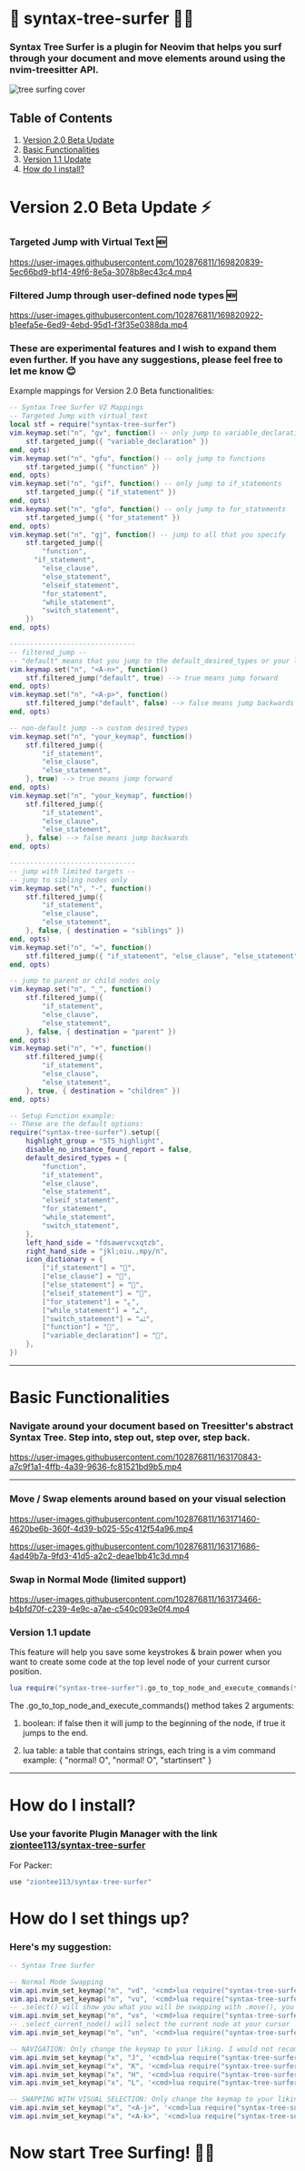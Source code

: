 # 🌳 syntax-tree-surfer 🌳🌊
### Syntax Tree Surfer is a plugin for Neovim that helps you surf through your document and move elements around using the nvim-treesitter API.

![tree surfing cover](https://user-images.githubusercontent.com/102876811/163170119-89369c35-a061-4058-aaeb-1706ea6fa4cf.jpg)

## Table of Contents

1. [Version 2.0 Beta Update](#version-20-beta-update-)
1. [Basic Functionalities](#basic-functionalities)
2. [Version 1.1 Update](#version-11-update)
3. [How do I install?](#how-do-i-install)

# Version 2.0 Beta Update ⚡

### Targeted Jump with Virtual Text 🆕
https://user-images.githubusercontent.com/102876811/169820839-5ec66bd9-bf14-49f6-8e5a-3078b8ec43c4.mp4

### Filtered Jump through user-defined node types 🆕
https://user-images.githubusercontent.com/102876811/169820922-b1eefa5e-6ed9-4ebd-95d1-f3f35e0388da.mp4

### These are experimental features and I wish to expand them even further. If you have any suggestions, please feel free to let me know 😊

Example mappings for Version 2.0 Beta functionalities:
```lua
-- Syntax Tree Surfer V2 Mappings
-- Targeted Jump with virtual_text
local stf = require("syntax-tree-surfer")
vim.keymap.set("n", "gv", function() -- only jump to variable_declarations
	stf.targeted_jump({ "variable_declaration" })
end, opts)
vim.keymap.set("n", "gfu", function() -- only jump to functions
	stf.targeted_jump({ "function" })
end, opts)
vim.keymap.set("n", "gif", function() -- only jump to if_statements
	stf.targeted_jump({ "if_statement" })
end, opts)
vim.keymap.set("n", "gfo", function() -- only jump to for_statements
	stf.targeted_jump({ "for_statement" })
end, opts)
vim.keymap.set("n", "gj", function() -- jump to all that you specify
	stf.targeted_jump({
		"function",
	  "if_statement",
		"else_clause",
		"else_statement",
		"elseif_statement",
		"for_statement",
		"while_statement",
		"switch_statement",
	})
end, opts)

-------------------------------
-- filtered_jump --
-- "default" means that you jump to the default_desired_types or your lastest jump types
vim.keymap.set("n", "<A-n>", function()
	stf.filtered_jump("default", true) --> true means jump forward
end, opts)
vim.keymap.set("n", "<A-p>", function()
	stf.filtered_jump("default", false) --> false means jump backwards
end, opts)

-- non-default jump --> custom desired_types
vim.keymap.set("n", "your_keymap", function()
	stf.filtered_jump({
		"if_statement",
		"else_clause",
		"else_statement",
	}, true) --> true means jump forward
end, opts)
vim.keymap.set("n", "your_keymap", function()
	stf.filtered_jump({
		"if_statement",
		"else_clause",
		"else_statement",
	}, false) --> false means jump backwards
end, opts)

-------------------------------
-- jump with limited targets --
-- jump to sibling nodes only
vim.keymap.set("n", "-", function()
	stf.filtered_jump({
		"if_statement",
		"else_clause",
		"else_statement",
	}, false, { destination = "siblings" })
end, opts)
vim.keymap.set("n", "=", function()
	stf.filtered_jump({ "if_statement", "else_clause", "else_statement" }, true, { destination = "siblings" })
end, opts)

-- jump to parent or child nodes only
vim.keymap.set("n", "_", function()
	stf.filtered_jump({
		"if_statement",
		"else_clause",
		"else_statement",
	}, false, { destination = "parent" })
end, opts)
vim.keymap.set("n", "+", function()
	stf.filtered_jump({
		"if_statement",
		"else_clause",
		"else_statement",
	}, true, { destination = "children" })
end, opts)

-- Setup Function example:
-- These are the default options:
require("syntax-tree-surfer").setup({
	highlight_group = "STS_highlight",
	disable_no_instance_found_report = false,
	default_desired_types = {
		"function",
		"if_statement",
		"else_clause",
		"else_statement",
		"elseif_statement",
		"for_statement",
		"while_statement",
		"switch_statement",
	},
	left_hand_side = "fdsawervcxqtzb",
	right_hand_side = "jkl;oiu.,mpy/n",
	icon_dictionary = {
		["if_statement"] = "",
		["else_clause"] = "",
		["else_statement"] = "",
		["elseif_statement"] = "",
		["for_statement"] = "ﭜ",
		["while_statement"] = "ﯩ",
		["switch_statement"] = "ﳟ",
		["function"] = "",
		["variable_declaration"] = "",
	},
})
```

---

# Basic Functionalities

### **Navigate** around your document based on Treesitter's abstract Syntax Tree. Step into, step out, step over, step back.

https://user-images.githubusercontent.com/102876811/163170843-a7c9f1a1-4ffb-4a39-9636-fc81521bd9b5.mp4

---

### **Move / Swap** elements around based on your visual selection

https://user-images.githubusercontent.com/102876811/163171460-4620be6b-360f-4d39-b025-55c412f54a96.mp4

https://user-images.githubusercontent.com/102876811/163171686-4ad49b7a-9fd3-41d5-a2c2-deae1bb41c3d.mp4

### **Swap in Normal Mode** (limited support)

https://user-images.githubusercontent.com/102876811/163173466-b4bfd70f-c239-4e9c-a7ae-c540c093e0f4.mp4

### Version 1.1 update

This feature will help you save some keystrokes & brain power when you want to create some code at the top level node of your current cursor position.

```lua
lua require("syntax-tree-surfer").go_to_top_node_and_execute_commands(false, { "normal! O", "normal! O", "startinsert" })<cr>
```

The .go_to_top_node_and_execute_commands() method takes 2 arguments:

1. boolean: if false then it will jump to the beginning of the node, if true it jumps to the end.

1. lua table: a table that contains strings, each tring is a vim command example: { "normal! O", "normal! O", "startinsert" }

---

# How do I install?
### Use your favorite Plugin Manager with the link [ziontee113/syntax-tree-surfer](ziontee113/syntax-tree-surfer)

For Packer:
```lua
use "ziontee113/syntax-tree-surfer"
```


# How do I set things up?
### Here's my suggestion:

``` lua
-- Syntax Tree Surfer

-- Normal Mode Swapping
vim.api.nvim_set_keymap("n", "vd", '<cmd>lua require("syntax-tree-surfer").move("n", false)<cr>', {noremap = true, silent = true})
vim.api.nvim_set_keymap("n", "vu", '<cmd>lua require("syntax-tree-surfer").move("n", true)<cr>', {noremap = true, silent = true})
-- .select() will show you what you will be swapping with .move(), you'll get used to .select() and .move() behavior quite soon!
vim.api.nvim_set_keymap("n", "vx", '<cmd>lua require("syntax-tree-surfer").select()<cr>', {noremap = true, silent = true})
-- .select_current_node() will select the current node at your cursor
vim.api.nvim_set_keymap("n", "vn", '<cmd>lua require("syntax-tree-surfer").select_current_node()<cr>', {noremap = true, silent = true})

-- NAVIGATION: Only change the keymap to your liking. I would not recommend changing anything about the .surf() parameters!
vim.api.nvim_set_keymap("x", "J", '<cmd>lua require("syntax-tree-surfer").surf("next", "visual")<cr>', {noremap = true, silent = true})
vim.api.nvim_set_keymap("x", "K", '<cmd>lua require("syntax-tree-surfer").surf("prev", "visual")<cr>', {noremap = true, silent = true})
vim.api.nvim_set_keymap("x", "H", '<cmd>lua require("syntax-tree-surfer").surf("parent", "visual")<cr>', {noremap = true, silent = true})
vim.api.nvim_set_keymap("x", "L", '<cmd>lua require("syntax-tree-surfer").surf("child", "visual")<cr>', {noremap = true, silent = true})

-- SWAPPING WITH VISUAL SELECTION: Only change the keymap to your liking. Don't change the .surf() parameters!
vim.api.nvim_set_keymap("x", "<A-j>", '<cmd>lua require("syntax-tree-surfer").surf("next", "visual", true)<cr>', {noremap = true, silent = true})
vim.api.nvim_set_keymap("x", "<A-k>", '<cmd>lua require("syntax-tree-surfer").surf("prev", "visual", true)<cr>', {noremap = true, silent = true})
```

# Now start Tree Surfing! 🌲💦
